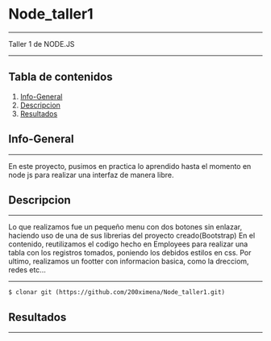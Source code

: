 # Node_taller1
***
Taller 1 de NODE.JS
****

## Tabla de contenidos

1. [Info-General](#info-general)
2. [Descripcion](#descripcion)
3. [Resultados](#resultados)


## Info-General
***
En este proyecto, pusimos en practica lo aprendido hasta el momento en node js para realizar una interfaz de manera libre.

## Descripcion
***
Lo que realizamos fue un pequeño menu con dos botones sin enlazar, haciendo uso de una de sus librerias del proyecto creado(Bootstrap)
En el contenido, reutilizamos el codigo hecho en Employees para realizar una tabla con los registros tomados, poniendo los debidos estilos en css.
Por ultimo, realizamos un footter con informacion basica, como la drecciom, redes etc...
***

```
$ clonar git (https://github.com/200ximena/Node_taller1.git)
```
## Resultados
***
